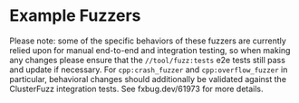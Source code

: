 # Example Fuzzers

Please note: some of the specific behaviors of these fuzzers are currently
relied upon for manual end-to-end and integration testing, so when making any
changes please ensure that the `//tool/fuzz:tests` e2e tests still pass and
update if necessary. For `cpp:crash_fuzzer` and `cpp:overflow_fuzzer` in
particular, behavioral changes should additionally be validated against the
ClusterFuzz integration tests. See fxbug.dev/61973 for more details.
